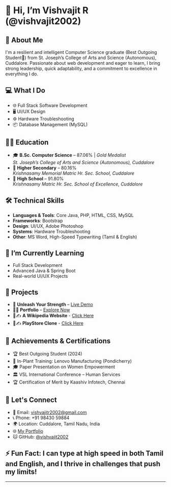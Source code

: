 # 👋 Hi, I’m Vishvajit R (@vishvajit2002)

## 🧠 About Me
I'm a resilient and intelligent Computer Science graduate (Best Outgoing Student🥇) from St. Joseph’s College of Arts and Science (Autonomous), Cuddalore. Passionate about web development and eager to learn, I bring strong leadership, quick adaptability, and a commitment to excellence in everything I do.

## 💻 What I Do
- 🌐 Full Stack Software Development  
- 🖥️ UI/UX Design  
- ⚙️ Hardware Troubleshooting  
- 📦 Database Management (MySQL)  

## 👨‍🎓 Education
- 🎓 **B.Sc. Computer Science** – 87.06% | *Gold Medalist*  
  *St. Joseph’s College of Arts and Science (Autonomous), Cuddalore*  
- 🏫 **Higher Secondary** – 80.16%  
  *Krishnasamy Memorial Matric Hr. Sec. School, Cuddalore*  
- 🏫 **High School** – 91.80%  
  *Krishnasamy Matric Hr. Sec. School of Excellence, Cuddalore*

## 🛠 Technical Skills
- **Languages & Tools**: Core Java, PHP, HTML, CSS, MySQL  
- **Frameworks**: Bootstrap  
- **Design**: UI/UX, Adobe Photoshop  
- **Systems**: Hardware Troubleshooting  
- **Other**: MS Word, High-Speed Typewriting (Tamil & English)

## 🌱 I’m Currently Learning
- Full Stack Development  
- Advanced Java & Spring Boot  
- Real-world UI/UX Projects

## 📌 Projects
- 💪 **Unleash Your Strength** – [Live Demo](https://vishvajit2002.github.io/mini-project/Gym_shopping_a21csdc53/index.html)  
- 🧑‍💻 **Portfolio** – [Explore Now](https://vishvajit2002.github.io/portfolio/)
- 📝✍ **A Wikipedia Website** - [Click Here](https://vishvajit2002.github.io/mini-project/Wikipedia/jul21wikipedia.html)
- 📝✍ **PlayStore Clone** - [Click Here](https://www.figma.com/proto/HBJSQFvwDA98cdblPrgaOd/Playstore?page-id=0%3A1&node-id=82-2&p=f&viewport=268%2C110%2C0.1&t=z532cfbAvVzt8tZS-1&scaling=scale-down&content-scaling=fixed&starting-point-node-id=1%3A2)


## 🏅 Achievements & Certifications
- 🏆 Best Outgoing Student (2024)  
- 📜 In-Plant Training: Lenovo Manufacturing (Pondicherry)  
- 🎓 Paper Presentation on Women Empowerment  
- 🏛️ VSL International Conference – Human Services  
- 🏆 Certification of Merit by Kaashiv Infotech, Chennai

## 🔗 Let's Connect
- 📧 Email: vishvajitr2002@gmail.com  
- 📞 Phone: +91 98430 59884  
- 🌍 Location: Cuddalore, Tamil Nadu, India  
- 🌐 [My Portfolio](https://vishvajit2002.github.io/portfolio/)  
- 🐱 GitHub: [@vishvajit2002](https://github.com/vishvajit2002)
  
## ⚡ Fun Fact: I can type at high speed in both Tamil and English, and I thrive in challenges that push my limits!

---
